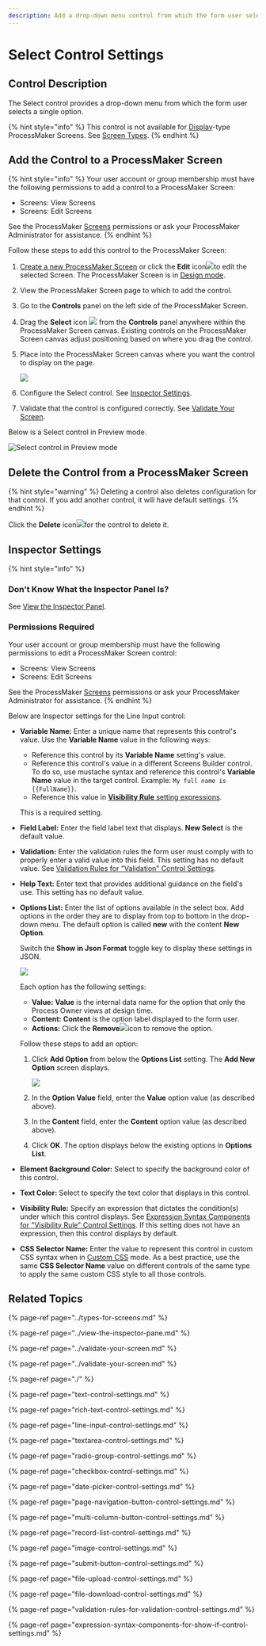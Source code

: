 ```yaml
---
description: Add a drop-down menu control from which the form user selects a single option.
---
```


# Select Control Settings

## Control Description

The Select control provides a drop-down menu from which the form user selects a single option.

{% hint style="info" %}
This control is not available for [Display](../types-for-screens.md#display)-type ProcessMaker Screens. See [Screen Types](../types-for-screens.md).
{% endhint %}

## Add the Control to a ProcessMaker Screen

{% hint style="info" %}
Your user account or group membership must have the following permissions to add a control to a ProcessMaker Screen:

* Screens: View Screens
* Screens: Edit Screens

See the ProcessMaker [Screens](../../../../processmaker-administration/permission-descriptions-for-users-and-groups.md#screens) permissions or ask your ProcessMaker Administrator for assistance.
{% endhint %}

Follow these steps to add this control to the ProcessMaker Screen:

1. [Create a new ProcessMaker Screen](../../manage-forms/create-a-new-form.md) or click the **Edit** icon![](../../../../.gitbook/assets/edit-icon.png)to edit the selected Screen. The ProcessMaker Screen is in [Design mode](../screens-builder-modes.md#editor-mode).
2. View the ProcessMaker Screen page to which to add the control.
3. Go to the **Controls** panel on the left side of the ProcessMaker Screen.
4. Drag the **Select** icon ![](../../../../.gitbook/assets/select-control-screens-builder-processes.png) from the **Controls** panel anywhere within the ProcessMaker Screen canvas. Existing controls on the ProcessMaker Screen canvas adjust positioning based on where you drag the control.
5. Place into the ProcessMaker Screen canvas where you want the control to display on the page.  

   ![](../../../../.gitbook/assets/select-control-placed-screens-builder-processes.png)

6. Configure the Select control. See [Inspector Settings](select-control-settings.md#inspector-settings).
7. Validate that the control is configured correctly. See [Validate Your Screen](../validate-your-screen.md#validate-a-processmaker-screen).

Below is a Select control in Preview mode.

![Select control in Preview mode](../../../../.gitbook/assets/select-control-preview-screen-builder-processes.png)

## Delete the Control from a ProcessMaker Screen

{% hint style="warning" %}
Deleting a control also deletes configuration for that control. If you add another control, it will have default settings.
{% endhint %}

Click the **Delete** icon![](../../../../.gitbook/assets/delete-screen-control-screens-builder-processes.png)for the control to delete it.

## Inspector Settings <a id="inspector-settings"></a>

{% hint style="info" %}
### Don't Know What the Inspector Panel Is?

See [View the Inspector Panel](../view-the-inspector-pane.md).

### Permissions Required

Your user account or group membership must have the following permissions to edit a ProcessMaker Screen control:

* Screens: View Screens
* Screens: Edit Screens

See the ProcessMaker [Screens](../../../../processmaker-administration/permission-descriptions-for-users-and-groups.md#screens) permissions or ask your ProcessMaker Administrator for assistance.
{% endhint %}

Below are Inspector settings for the Line Input control:

* **Variable Name:** Enter a unique name that represents this control's value. Use the **Variable Name** value in the following ways:

  * Reference this control by its **Variable Name** setting's value.
  * Reference this control's value in a different Screens Builder control. To do so, use mustache syntax and reference this control's **Variable Name** value in the target control. Example: `My full name is {{FullName}}`.
  * Reference this value in [**Visibility Rule** setting expressions](expression-syntax-components-for-show-if-control-settings.md).

  This is a required setting.

* **Field Label:** Enter the field label text that displays. **New Select** is the default value.
* **Validation:** Enter the validation rules the form user must comply with to properly enter a valid value into this field. This setting has no default value. See [Validation Rules for "Validation" Control Settings](validation-rules-for-validation-control-settings.md).
* **Help Text:** Enter text that provides additional guidance on the field's use. This setting has no default value.
* **Options List:** Enter the list of options available in the select box. Add options in the order they are to display from top to bottom in the drop-down menu. The default option is called **new** with the content **New Option**.

  Switch the **Show in Json Format** toggle key to display these settings in JSON.  

  ![](../../../../.gitbook/assets/select-control-options-list-screens-builder-processes.png)

  Each option has the following settings:

  * **Value:** **Value** is the internal data name for the option that only the Process Owner views at design time.
  * **Content:** **Content** is the option label displayed to the form user. 
  * **Actions:** Click the **Remove**![](../../../../.gitbook/assets/options-list-delete-option-icon-screens-builder-processes.png)icon to remove the option.

  Follow these steps to add an option: 

  1. Click **Add Option** from below the **Options List** setting. The **Add New Option** screen displays.  

     ![](../../../../.gitbook/assets/add-new-option-screen-screen-builder-processes.png)

  2. In the **Option Value** field, enter the **Value** option value \(as described above\).
  3. In the **Content** field, enter the **Content** option value \(as described above\).
  4. Click **OK**. The option displays below the existing options in **Options List**.

* **Element Background Color:** Select to specify the background color of this control.
* **Text Color:** Select to specify the text color that displays in this control.
* **Visibility Rule:** Specify an expression that dictates the condition\(s\) under which this control displays. See [Expression Syntax Components for "Visibility Rule" Control Settings](expression-syntax-components-for-show-if-control-settings.md#expression-syntax-components-for-show-if-control-settings). If this setting does not have an expression, then this control displays by default.
* **CSS Selector Name:** Enter the value to represent this control in custom CSS syntax when in [Custom CSS](../add-custom-css-to-a-screen.md#add-custom-css-to-a-processmaker-screen) mode. As a best practice, use the same **CSS Selector Name** value on different controls of the same type to apply the same custom CSS style to all those controls.

## ​Related Topics

{% page-ref page="../types-for-screens.md" %}

{% page-ref page="../view-the-inspector-pane.md" %}

{% page-ref page="../validate-your-screen.md" %}

{% page-ref page="../validate-your-screen.md" %}

{% page-ref page="./" %}

{% page-ref page="text-control-settings.md" %}

{% page-ref page="rich-text-control-settings.md" %}

{% page-ref page="line-input-control-settings.md" %}

{% page-ref page="textarea-control-settings.md" %}

{% page-ref page="radio-group-control-settings.md" %}

{% page-ref page="checkbox-control-settings.md" %}

{% page-ref page="date-picker-control-settings.md" %}

{% page-ref page="page-navigation-button-control-settings.md" %}

{% page-ref page="multi-column-button-control-settings.md" %}

{% page-ref page="record-list-control-settings.md" %}

{% page-ref page="image-control-settings.md" %}

{% page-ref page="submit-button-control-settings.md" %}

{% page-ref page="file-upload-control-settings.md" %}

{% page-ref page="file-download-control-settings.md" %}

{% page-ref page="validation-rules-for-validation-control-settings.md" %}

{% page-ref page="expression-syntax-components-for-show-if-control-settings.md" %}

